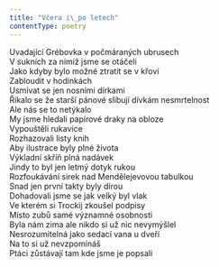 ```yaml
---
title: "Včera i\_po letech"
contentType: poetry
---
```


<section>

Uvadající Grébovka v počmáraných ubrusech  
V sukních za nimiž jsme se otáčeli  
Jako kdyby bylo možné ztratit se v křoví  
Zabloudit v hodinkách  
Usmívat se jen nosními dírkami  
Říkalo se že starší pánové slibují dívkám nesmrtelnost  
Ale nás se to netýkalo  
My jsme hledali papírové draky na obloze  
Vypouštěli rukavice  
Rozhazovali listy knih  
Aby ilustrace byly plné života  
Výkladní skříň plná nadávek  
Jindy to byl jen letmý dotyk rukou  
Rozfoukávání sirek nad Mendělejevovou tabulkou  
Snad jen první takty byly dírou  
Dohadovali jsme se jak velký byl vlak  
Ve kterém si Trockij zkoušel podpisy  
Místo zubů samé významné osobnosti  
Byla nám zima ale nikdo si už nic nevymýšlel  
Nesrozumitelná jako sedací vana u dveří  
Na to si už nevzpomínáš  
Ptáci zůstávají tam kde jsme je popsali

</section>

